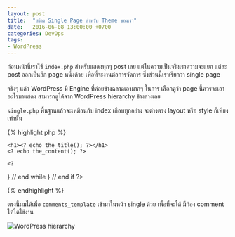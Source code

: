 ```yaml
---
layout: post
title:  "สร้าง Single Page สำหรับ Theme ของเรา"
date:   2016-06-08 13:00:00 +0700
categories: DevOps
tags:
- WordPress
---
```

ก่อนหน้านี้เราใช้ `index.php` สำหรับแสดงทุกๆ post เลย แต่ในความเป็นจริงเราความจะแยก แต่ละ post ออกเป็นอีก page หนึ่งด้วย เพื่อที่จะงานต่อการจัดการ ซึ่งส่วนนี้เราเรียกว่า single page

จริงๆ แล้ว WordPress มี Engine ที่ค่อยข้างฉลาดเอามากๆ ในการ เลือกดูว่า page นี้ควรจะเอาอะไรมาแสดง สามารถดูได้จาก WordPress hierarchy ข้างล่างเลย

`single.php` พื้นฐานแล้วจะเหมือนกับ index เกือบทุกอย่าง จะต่างตรง layout หรือ style ก็เพียงเท่านั้น

{% highlight php %}
<?php get_header(); ?>
<?php
if ( have_posts() ) {
  while ( have_posts() ) {
    the_post();
    ?>  
    <h1><? echo the_title(); ?></h1>
    <? echo the_content(); ?>

    <?  
  } // end while
} // end if
?>


<?php comments_template(); ?>  
<?php get_footer(); ?>
{% endhighlight %}

ตรงนี้ผมได้เพื่อ `comments_template` เข้ามาในหน้า single ด้วย เพื่อที่จะได้ มีก้อง comment ให้ได้ใช้งาน

![WordPress hierarchy](http://marktimemedia.com/wp-content/uploads/2013/05/template-hierarchy-desktop-dark-2015.png)
